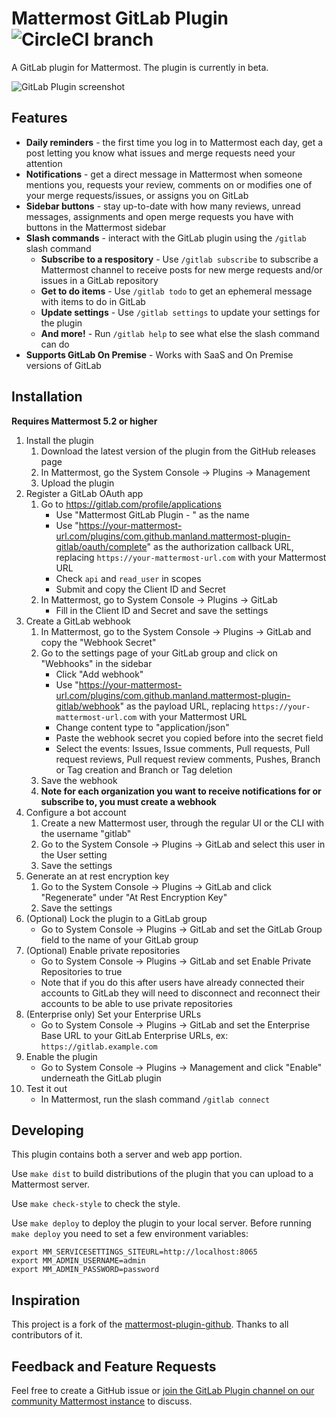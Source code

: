# Mattermost GitLab Plugin ![CircleCI branch](https://img.shields.io/circleci/project/github/manland/mattermost-plugin-gitlab/master.svg)

A GitLab plugin for Mattermost. The plugin is currently in beta.

![GitLab Plugin screenshot](https://user-images.githubusercontent.com/1492516/57301593-afbb1b80-70d9-11e9-9134-809e5cc69a45.png)

## Features

* __Daily reminders__ - the first time you log in to Mattermost each day, get a post letting you know what issues and merge requests need your attention
* __Notifications__ - get a direct message in Mattermost when someone mentions you, requests your review, comments on or modifies one of your merge requests/issues, or assigns you on GitLab
* __Sidebar buttons__ - stay up-to-date with how many reviews, unread messages, assignments and open merge requests you have with buttons in the Mattermost sidebar
* __Slash commands__ - interact with the GitLab plugin using the `/gitlab` slash command
    * __Subscribe to a respository__ - Use `/gitlab subscribe` to subscribe a Mattermost channel to receive posts for new merge requests and/or issues in a GitLab repository
    * __Get to do items__ - Use `/gitlab todo` to get an ephemeral message with items to do in GitLab
    * __Update settings__ - Use `/gitlab settings` to update your settings for the plugin
    * __And more!__ - Run `/gitlab help` to see what else the slash command can do
* __Supports GitLab On Premise__ - Works with SaaS and On Premise versions of GitLab

## Installation

__Requires Mattermost 5.2 or higher__

1. Install the plugin
    1. Download the latest version of the plugin from the GitHub releases page
    2. In Mattermost, go the System Console -> Plugins -> Management
    3. Upload the plugin
2. Register a GitLab OAuth app
    1. Go to https://gitlab.com/profile/applications
        * Use "Mattermost GitLab Plugin - <your company name>" as the name
        * Use "https://your-mattermost-url.com/plugins/com.github.manland.mattermost-plugin-gitlab/oauth/complete" as the authorization callback URL, replacing `https://your-mattermost-url.com` with your Mattermost URL
        * Check `api` and `read_user` in scopes
        * Submit and copy the Client ID and Secret
    2. In Mattermost, go to System Console -> Plugins -> GitLab
        * Fill in the Client ID and Secret and save the settings
3. Create a GitLab webhook
    1. In Mattermost, go to the System Console -> Plugins -> GitLab and copy the "Webhook Secret"
    2. Go to the settings page of your GitLab group and click on "Webhooks" in the sidebar
        * Click "Add webhook"
        * Use "https://your-mattermost-url.com/plugins/com.github.manland.mattermost-plugin-gitlab/webhook" as the payload URL, replacing `https://your-mattermost-url.com` with your Mattermost URL
        * Change content type to "application/json"
        * Paste the webhook secret you copied before into the secret field
        * Select the events: Issues, Issue comments, Pull requests, Pull request reviews, Pull request review comments, Pushes, Branch or Tag creation and Branch or Tag deletion
    3. Save the webhook
    4. __Note for each organization you want to receive notifications for or subscribe to, you must create a webhook__
4. Configure a bot account
    1. Create a new Mattermost user, through the regular UI or the CLI with the username "gitlab"
    2. Go to the System Console -> Plugins -> GitLab and select this user in the User setting
    3. Save the settings
4. Generate an at rest encryption key
    1. Go to the System Console -> Plugins -> GitLab and click "Regenerate" under "At Rest Encryption Key"
    2. Save the settings
4. (Optional) Lock the plugin to a GitLab group
    * Go to System Console -> Plugins -> GitLab and set the GitLab Group field to the name of your GitLab group
4. (Optional) Enable private repositories
    * Go to System Console -> Plugins -> GitLab and set Enable Private Repositories to true
    * Note that if you do this after users have already connected their accounts to GitLab they will need to disconnect and reconnect their accounts to be able to use private repositories
4. (Enterprise only) Set your Enterprise URLs
    * Go to System Console -> Plugins -> GitLab and set the Enterprise Base URL to your GitLab Enterprise URLs, ex: `https://gitlab.example.com`
5. Enable the plugin
    * Go to System Console -> Plugins -> Management and click "Enable" underneath the GitLab plugin
6. Test it out
    * In Mattermost, run the slash command `/gitlab connect`

## Developing 

This plugin contains both a server and web app portion.

Use `make dist` to build distributions of the plugin that you can upload to a Mattermost server.

Use `make check-style` to check the style.

Use `make deploy` to deploy the plugin to your local server. Before running `make deploy` you need to set a few environment variables:

```
export MM_SERVICESETTINGS_SITEURL=http://localhost:8065
export MM_ADMIN_USERNAME=admin
export MM_ADMIN_PASSWORD=password
```

## Inspiration

This project is a fork of the [mattermost-plugin-github](https://github.com/mattermost/mattermost-plugin-github). Thanks to all contributors of it.

## Feedback and Feature Requests

Feel free to create a GitHub issue or [join the GitLab Plugin channel on our community Mattermost instance](https://pre-release.mattermost.com/core/channels/gitlab-plugin) to discuss.
